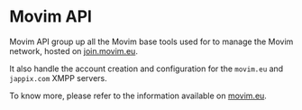 # Movim API

Movim API group up all the Movim base tools used for to manage the Movim network, hosted on [join.movim.eu](https://join.movim.eu).

It also handle the account creation and configuration for the `movim.eu` and `jappix.com` XMPP servers.

To know more, please refer to the information available on [movim.eu](https://movim.eu/).